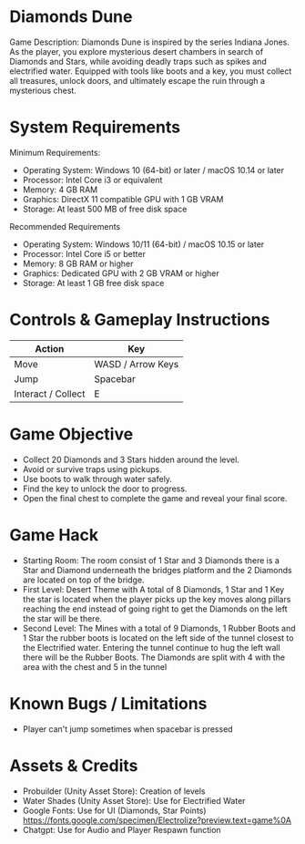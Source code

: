 # Diamonds Dune
Game Description: 
Diamonds Dune is inspired by the series Indiana Jones. As the player, you explore mysterious desert chambers in search of Diamonds and Stars, while avoiding deadly traps such as spikes and electrified water. Equipped with tools like boots and a key, you must collect all treasures, unlock doors, and ultimately escape the ruin through a mysterious chest.

# System Requirements
Minimum Requirements:
- Operating System: Windows 10 (64-bit) or later / macOS 10.14 or later
- Processor: Intel Core i3 or equivalent
- Memory: 4 GB RAM
- Graphics: DirectX 11 compatible GPU with 1 GB VRAM
- Storage: At least 500 MB of free disk space

Recommended Requirements
- Operating System: Windows 10/11 (64-bit) / macOS 10.15 or later
- Processor: Intel Core i5 or better
- Memory: 8 GB RAM or higher
- Graphics: Dedicated GPU with 2 GB VRAM or higher
- Storage: At least 1 GB free disk space

# Controls & Gameplay Instructions
| Action             | Key                  |
| ------------------ | -------------------- |
| Move               | WASD / Arrow Keys    |
| Jump               | Spacebar             |
| Interact / Collect | E                    |

# Game Objective
- Collect 20 Diamonds and 3 Stars hidden around the level.
- Avoid or survive traps using pickups.
- Use boots to walk through water safely.
- Find the key to unlock the door to progress.
- Open the final chest to complete the game and reveal your final score.
  
# Game Hack
- Starting Room: The room consist of 1 Star and 3 Diamonds there is a Star and Diamond underneath the bridges platform and the 2 Diamonds are located on top of the bridge.
- First Level: Desert Theme with A total of 8 Diamonds, 1 Star and 1 Key the star is located when the player picks up the key moves along pillars reaching the end instead of going right to get the Diamonds on the left the star will be there.
- Second Level: The Mines with a total of 9 Diamonds, 1 Rubber Boots and 1 Star the rubber boots is located on the left side of the tunnel closest to the Electrified water. Entering the tunnel continue to hug the left wall there will be the Rubber Boots. The Diamonds are split with 4 with the area with the chest and 5 in the tunnel

# Known Bugs / Limitations
- Player can't jump sometimes when spacebar is pressed

# Assets & Credits
- Probuilder (Unity Asset Store): Creation of levels
- Water Shades (Unity Asset Store): Use for Electrified Water
- Google Fonts: Use for UI (Diamonds, Star Points)
  https://fonts.google.com/specimen/Electrolize?preview.text=game%0A
- Chatgpt: Use for Audio and Player Respawn function

